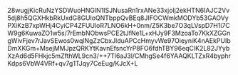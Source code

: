 28wugjKicRuNzYSDWuoHNGlN1ISJNusaRn1rxANe33xjolj2ekHTN6IAJC2Vv5dj8h5QGXHkbRkUxdG8GUloQNTbppQvBEq8JIFOCWmkMODYb53GAOVyPXiKzB7xpWHj4CyiCP4ZFUUloR7LNO6kH+0nm/Z5K3be7O3qLVspD7H1i7CW9g6KuwaZO1w5s/7rEmbNObwsPCE2tJfNe1L+xHJy9F3MzoaTo7KkXZGGngWivFjev7rJavSEwos0wqlNgZzCbxJlduAPCcHmyvWe97OieyniK4nAEkPUIbDmXKGm+MsejMMJpzQRKYtKavnEfsncYrP8FO6fdhTBY96eqClK2L82JYybXzAd6d5FHkjc5mZfthWL9cn3/++7Tl6aJ3l/CMhgSe4f6YAAQKLTZxR4byphrKdps6VbW4VRf+qv7g1TJqy7CeEug/KJcX+L